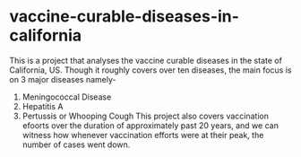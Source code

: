 # vaccine-curable-diseases-in-california
This is a project that analyses the vaccine curable diseases in the state of California, US.
Though it roughly covers over ten diseases, the main focus is on 3 major diseases namely-
1) Meningococcal Disease
2) Hepatitis A
3) Pertussis or Whooping Cough
This project also covers vaccination efoorts over the duration of approximately past 20 years,
and we can witness how whenever vaccination efforts were at their peak, the number of cases went down.
